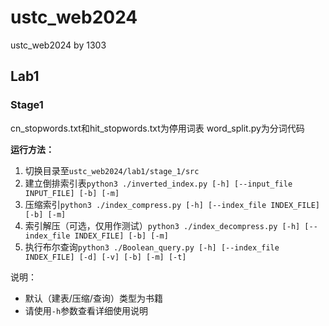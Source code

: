 # ustc_web2024

ustc_web2024 by 1303

## Lab1

### Stage1

cn_stopwords.txt和hit_stopwords.txt为停用词表
word_split.py为分词代码

**运行方法：**

1. 切换目录至`ustc_web2024/lab1/stage_1/src`
2. 建立倒排索引表`python3 ./inverted_index.py [-h] [--input_file INPUT_FILE] [-b] [-m]`
3. 压缩索引`python3 ./index_compress.py [-h] [--index_file INDEX_FILE] [-b] [-m]`
4. 索引解压（可选，仅用作测试）`python3 ./index_decompress.py [-h] [--index_file INDEX_FILE] [-b] [-m]`
5. 执行布尔查询`python3 ./Boolean_query.py [-h] [--index_file INDEX_FILE] [-d] [-v] [-b] [-m] [-t]`

说明：

- 默认（建表/压缩/查询）类型为书籍
- 请使用`-h`参数查看详细使用说明
